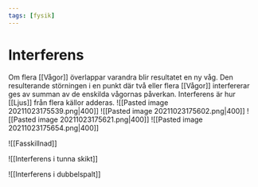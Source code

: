 ```yaml
---
tags: [fysik]
---
```

# Interferens
Om flera [[Vågor]] överlappar varandra blir resultatet en ny våg. Den resulterande störningen i en punkt där två eller flera [[Vågor]] interfererar ges av summan av de enskilda vågornas påverkan. Interferens är hur [[Ljus]] från flera källor adderas.
![[Pasted image 20211023175539.png|400]]
![[Pasted image 20211023175602.png|400]]
![[Pasted image 20211023175621.png|400]]
![[Pasted image 20211023175654.png|400]]

![[Fasskillnad]]

![[Interferens i tunna skikt]] 

![[Interferens i dubbelspalt]]